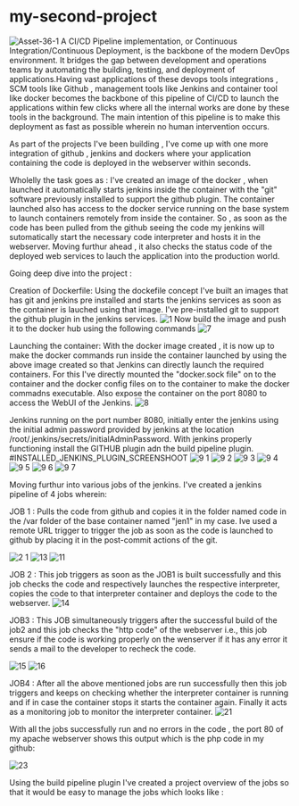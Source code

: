 # my-second-project
![Asset-36-1](https://user-images.githubusercontent.com/64473684/85101273-a9292e00-b21f-11ea-9eb2-a05776d88b3f.png)
A CI/CD Pipeline implementation, or Continuous Integration/Continuous Deployment, is the backbone of the modern DevOps environment. It bridges the gap between development and operations teams by automating the building, testing, and deployment of applications.Having vast applications of these devops tools integrations , SCM tools like Github , management tools like Jenkins and container tool like docker becomes the backbone of this pipeline of CI/CD to launch the applications within few clicks where all the internal works are done by these tools in the background. The main intention of this pipeline is to make this deployment as fast as possible wherein no human intervention occurs.

As part of the projects I've been building , I've come up with one more integration of github , jenkins and dockers where your application containing the code is deployed in the webserver within seconds.

Wholelly the task goes as : I've created an image of the docker , when launched it automatically starts jenkins inside the container with the "git" software previously installed to support the github plugin. The container launched also has access to the docker service running on the base system to launch containers remotely from inside the container. So , as soon as the code has been pulled from the github seeing the code my jenkins will sutomatically start the necessary code interpreter and hosts it in the webserver. Moving furthur ahead , it also checks the status code of the deployed web services to lauch the application into the production world.

Going deep dive into the project :

Creation of Dockerfile: Using the dockefile concept I've built an images that has git and jenkins pre installed and starts the jenkins services as soon as the container is lauched using that image. I've pre-installed git to support the github plugin in the jenkins services.
![1](https://user-images.githubusercontent.com/64473684/85101740-c0b4e680-b220-11ea-8d6f-abc29eba6508.PNG)
Now build the image and push it to the docker hub using the following commands
 ![7](https://user-images.githubusercontent.com/64473684/85103398-340c2780-b224-11ea-9c5c-16bae418df0a.PNG)

Launching the container: With the docker image created , it is now up to make the docker commands run inside the container launched by using the above image created so that Jenkins can directly launch the required containers. For this I've directly mounted the "docker.sock file" on to the container and the docker config files on to the container to make the docker commadns executable. Also expose the container on the port 8080 to access the WebUI of the Jenkins.
![8](https://user-images.githubusercontent.com/64473684/85103379-2bb3ec80-b224-11ea-9fb5-5f43c8b6238c.PNG)

Jenkins running on the port number 8080, initially enter the jenkins using the initial admin password provided by jenkins at the location /root/.jenkins/secrets/initialAdminPassword. With jenkins properly functioning install the GITHUB plugin adn the build pipeline plugin.
#INSTALLED_JENKINS_PLUGIN_SCREENSHOOT
![9 1](https://user-images.githubusercontent.com/64473684/85106568-0c1fc280-b22a-11ea-83b9-9807e896f0c3.PNG)
![9 2](https://user-images.githubusercontent.com/64473684/85106584-117d0d00-b22a-11ea-8046-33307f858371.PNG)
![9 3](https://user-images.githubusercontent.com/64473684/85106600-180b8480-b22a-11ea-8e52-98bead54e2b4.PNG)
![9 4](https://user-images.githubusercontent.com/64473684/85106623-20fc5600-b22a-11ea-8cbe-f608c373f51b.PNG)
![9 5](https://user-images.githubusercontent.com/64473684/85106636-28bbfa80-b22a-11ea-83d1-f032e9bb7256.PNG)
![9 6](https://user-images.githubusercontent.com/64473684/85106659-2fe30880-b22a-11ea-9c4e-2738dccc213c.PNG)
![9 7](https://user-images.githubusercontent.com/64473684/85106677-36718000-b22a-11ea-890c-c5a11c5a9023.PNG)

Moving furthur into various jobs of the jenkins. I've created a jenkins pipeline of 4 jobs wherein:

JOB 1 : Pulls the code from github and copies it in the folder named code in the /var folder of the base container named "jen1" in my case. Ive used a remote URL trigger to trigger the job as soon as the code is launched to github by placing it in the post-commit actions of the git.

![2 1](https://user-images.githubusercontent.com/64473684/85108833-062be080-b22e-11ea-8eb2-9225f07566ec.PNG)
![13](https://user-images.githubusercontent.com/64473684/85108902-20fe5500-b22e-11ea-89ae-9df9ec7c307d.PNG)
![11](https://user-images.githubusercontent.com/64473684/85108848-0d52ee80-b22e-11ea-874a-ca8cdc2389d0.PNG)

JOB 2 : This job triggers as soon as the JOB1 is built successfully and this job checks the code and respectively launches the respective interpreter, copies the code to that interpreter container and deploys the code to the webserver.
![14](https://user-images.githubusercontent.com/64473684/85109758-771fc800-b22f-11ea-935e-a274b11729db.PNG)


JOB3 : This JOB simultaneously triggers after the successful build of the job2 and this job checks the "http code" of the webserver i.e., this job ensure if the code is working properly on the wenserver if it has any error it sends a mail to the developer to recheck the code.

![15](https://user-images.githubusercontent.com/64473684/85111952-a421aa00-b232-11ea-98e7-c39cd104239d.PNG)
![16](https://user-images.githubusercontent.com/64473684/85111978-a84dc780-b232-11ea-830b-95a85f0de27d.PNG)

JOB4 : After all the above mentioned jobs are run successfully then this job triggers and keeps on checking whether the interpreter container is running and if in case the container stops it starts the container again. Finally it acts as a monitoring job to monitor the interpreter container.
![21](https://user-images.githubusercontent.com/64473684/85116602-33cb5680-b23b-11ea-9b54-c9bd75b9d797.PNG)


With all the jobs successfully run and no errors in the code , the port 80 of my apache webserver shows this output which is the php code in my github:

![23](https://user-images.githubusercontent.com/64473684/85114722-0c26bf00-b238-11ea-8738-a21f2e006c30.PNG)

Using the build pipeline plugin I've created a project overview of the jobs so that it would be easy to manage the jobs which looks like :







